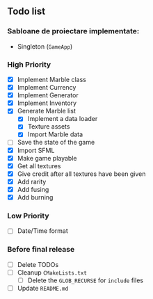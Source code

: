## Todo list

### Sabloane de proiectare implementate:
- Singleton (`GameApp`)

### High Priority
- [x] Implement Marble class
- [x] Implement Currency
- [x] Implement Generator
- [x] Implement Inventory
- [x] Generate Marble list
  - [x] Implement a data loader
  - [x] Texture assets
  - [x] Import Marble data
- [ ] Save the state of the game
- [x] Import SFML
- [x] Make game playable
- [x] Get all textures
- [x] Give credit after all textures have been given
- [x] Add rarity
- [x] Add fusing 
- [x] Add burning

<!-- Raritati posibile:
* normal 54% 1-54
* rare 30% 55-84
* super 12% 85-96
* ultra rare 3% 97-99
* legendary 1% 100
* mythic 0% (fusion-only)

* Hugging Face
* Conflictx/CGI_Animation
-->

### Low Priority
- [ ] Date/Time format

### Before final release
- [ ] Delete TODOs
- [ ] Cleanup `CMakeLists.txt`
  - [ ] Delete the `GLOB_RECURSE` for `include` files
- [ ] Update `README.md`